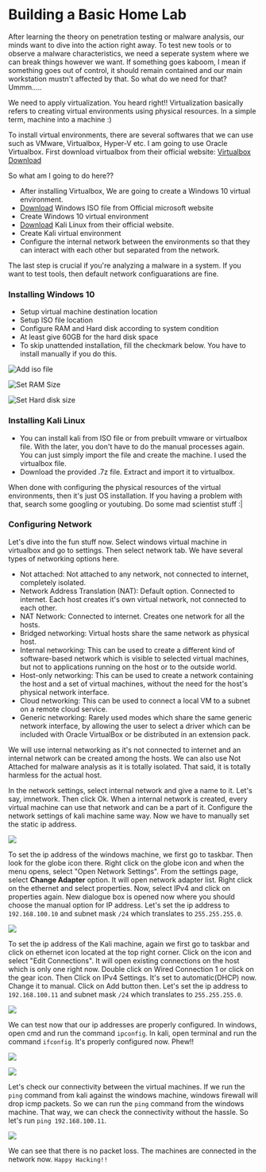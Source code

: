 # Building a Basic Home Lab
After learning the theory on penetration testing or malware analysis, our minds want to dive into the action right away. To test new tools or to observe a malware characteristics, we need a seperate system where we can break things however we want. If something goes kaboom, I mean if something goes out of control, it should remain contained and our main workstation mustn't affected by that. So what do we need for that? Ummm.....

We need to apply virtualization. You heard right!! Virtualization basically refers to creating virtual environments using physical resources. In a simple term, machine into a machine :)

To install virtual environments, there are several softwares that we can use such as VMware, Virtualbox, Hyper-V etc. I am going to use Oracle Virtualbox. First download virtualbox from their official website: [Virtualbox Download](https://www.virtualbox.org/wiki/Downloads)

So what am I going to do here??

- After installing Virtualbox, We are going to create a Windows 10 virtual environment.
- [Download](https://www.microsoft.com/en-us/software-download/windows10) Windows ISO file from Official microsoft website
- Create Windows 10 virtual environment
- [Download](https://www.kali.org/get-kali/) Kali Linux from their official website.
- Create Kali virtual environment
- Configure the internal network between the environments so that they can interact with each other but separated from the network.

The last step is crucial if you're analyzing a malware in a system. If you want to test tools, then default network configuarations are fine.

### Installing Windows 10

- Setup virtual machine destination location
- Setup ISO file location
- Configure RAM and Hard disk according to system condition
- At least give 60GB for the hard disk space
- To skip unattended installation, fill the checkmark below. You have to install manually if you do this.

![Add iso file](https://raw.githubusercontent.com/ImdadMiran17/Building-Basic-Home-Lab/refs/heads/main/Screenshot%20(339).png)

![Set RAM Size](https://raw.githubusercontent.com/ImdadMiran17/Building-Basic-Home-Lab/refs/heads/main/Screenshot%20(340).png)

![Set Hard disk size](https://raw.githubusercontent.com/ImdadMiran17/Building-Basic-Home-Lab/refs/heads/main/Screenshot%20(341).png)


### Installing Kali Linux

- You can install kali from ISO file or from prebuilt vmware or virtualbox file. With the later, you don't have to do the manual processes again. You can just simply import the file and create the machine. I used the virtualbox file.
- Download the provided .7z file. Extract and import it to virtualbox.

When done with configuring the physical resources of the virtual environments, then it's just OS installation. If you having a problem with that, search some googling or youtubing. Do some mad scientist stuff :|


### Configuring Network

Let's dive into the fun stuff now. Select windows virtual machine in virtualbox and go to settings. Then select network tab. We have several types of networking options here.

- Not attached: Not attached to any network, not connected to internet, completely isolated.
- Network Address Translation (NAT): Default option. Connected to internet. Each host creates it's own virtual network, not connected to each other.
- NAT Network: Connected to internet. Creates one network for all the hosts.
- Bridged networking: Virtual hosts share the same network as physical host.
- Internal networking: This can be used to create a different kind of software-based network which is visible to selected virtual machines, but not to applications running on the host or to the outside world.
- Host-only networking: This can be used to create a network containing the host and a set of virtual machines, without the need for the host's physical network interface.
- Cloud networking: This can be used to connect a local VM to a subnet on a remote cloud service.
- Generic networking: Rarely used modes which share the same generic network interface, by allowing the user to select a driver which can be included with Oracle VirtualBox or be distributed in an extension pack. 

We will use internal networking as it's not connected to internet and an internal network can be created among the hosts. We can also use Not Attached for malware analysis as it is totally isolated. That said, it is totally harmless for the actual host.

In the network settings, select internal network and give a name to it. Let's say, imnetwork. Then click Ok. When a internal network is created, every virtual machine can use that network and can be a part of it. Configure the network settings of kali machine same way. Now we have to manually set the static ip address.


![](https://raw.githubusercontent.com/ImdadMiran17/Building-Basic-Home-Lab/refs/heads/main/Screenshot%20(342).png)


To set the ip address of the windows machine, we first go to taskbar. Then look for the globe icon there. Right click on the globe icon and when the menu opens, select "Open Network Settings". From the settings page, select **Change Adapter** option. It will open network adapter list. Right click on the ethernet and select properties. Now, select IPv4 and click on properties again. New dialogue box is opened now where you should choose the manual option for IP address. Let's set the ip address to ```192.168.100.10``` and subnet mask ```/24``` which translates to ```255.255.255.0```.


![](https://raw.githubusercontent.com/ImdadMiran17/Building-Basic-Home-Lab/refs/heads/main/Screenshot%20(1).png)


To set the ip address of the Kali machine, again we first go to taskbar and click on ethernet icon located at the top right corner. Click on the icon and select "Edit Connections". It will open existing connections on the host which is only one right now. Double click on Wired Connection 1 or click on the gear icon. Then Click on IPv4 Settings. It's set to automatic(DHCP) now. Change it to manual. Click on Add button then. Let's set the ip address to ```192.168.100.11``` and subnet mask ```/24``` which translates to ```255.255.255.0```.


![](https://raw.githubusercontent.com/ImdadMiran17/Building-Basic-Home-Lab/refs/heads/main/Screenshot_2025-02-16_22-55-06.png)


We can test now that our ip addresses are properly configured. In windows, open cmd and run the command ```ipconfig```. In kali, open terminal and run the command ```ifconfig```. It's properly configured now. Phew!!


![](https://raw.githubusercontent.com/ImdadMiran17/Building-Basic-Home-Lab/refs/heads/main/Screenshot%20(2).png)

![](https://raw.githubusercontent.com/ImdadMiran17/Building-Basic-Home-Lab/refs/heads/main/Screenshot_2025-02-16_22-57-24.png)


Let's check our connectivity between the virtual machines. If we run the ```ping``` command from kali against the windows machine, windows firewall will drop icmp packets. So we can run the ```ping``` command from the windows machine. That way, we can check the connectivity without the hassle. So let's run ```ping 192.168.100.11```.


![](https://github.com/ImdadMiran17/Building-Basic-Home-Lab/blob/main/Screenshot%20(3).png)


We can see that there is no packet loss. The machines are connected in the network now. ```Happy Hacking!!```















